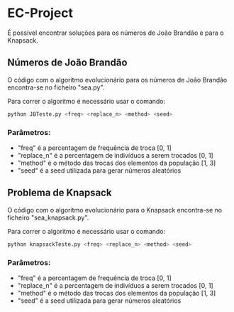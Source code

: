 # EC-Project

É possível encontrar soluções para os números de João Brandão e para o Knapsack.

## Números de João Brandão

O código com o algoritmo evolucionário para os números de João Brandão encontra-se no ficheiro "sea.py".

Para correr o algoritmo é necessário usar o comando:

```bash
python JBTeste.py <freq> <replace_n> <method> <seed>
```
### Parâmetros:
- "freq" é a percentagem de frequência de troca [0, 1]
- "replace_n" é a percentagem de indivíduos a serem trocados [0, 1]
- "method" é o método das trocas dos elementos da população [1, 3]
- "seed" é a seed utilizada para gerar números aleatórios

## Problema de Knapsack

O código com o algoritmo evolucionário para o Knapsack encontra-se no ficheiro "sea_knapsack.py".

Para correr o algoritmo é necessário usar o comando:

```bash
python knapsackTeste.py <freq> <replace_n> <method> <seed>
```
### Parâmetros:
- "freq" é a percentagem de frequência de troca [0, 1]
- "replace_n" é a percentagem de indivíduos a serem trocados [0, 1]
- "method" é o método das trocas dos elementos da população [1, 3]
- "seed" é a seed utilizada para gerar números aleatórios
